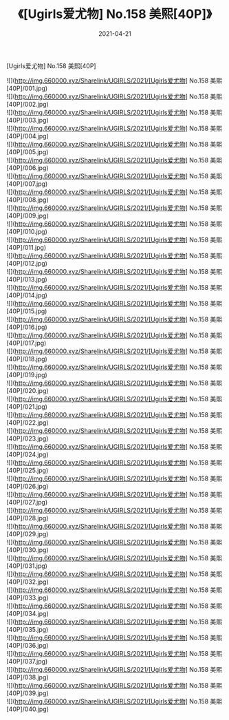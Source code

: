 ﻿---
layout: post
title:  《[Ugirls爱尤物] No.158 美熙[40P]》
date:   2021-04-21
img: http://img.660000.xyz/Sharelink/UGIRLS/2021/[Ugirls爱尤物] No.158 美熙[40P]/000.jpg
categories: [美女, 清纯, 唯美]
---

[Ugirls爱尤物] No.158 美熙[40P]

  ![](http://img.660000.xyz/Sharelink/UGIRLS/2021/[Ugirls爱尤物] No.158 美熙[40P]/001.jpg) <br> ![](http://img.660000.xyz/Sharelink/UGIRLS/2021/[Ugirls爱尤物] No.158 美熙[40P]/002.jpg) <br> ![](http://img.660000.xyz/Sharelink/UGIRLS/2021/[Ugirls爱尤物] No.158 美熙[40P]/003.jpg) <br> ![](http://img.660000.xyz/Sharelink/UGIRLS/2021/[Ugirls爱尤物] No.158 美熙[40P]/004.jpg) <br> ![](http://img.660000.xyz/Sharelink/UGIRLS/2021/[Ugirls爱尤物] No.158 美熙[40P]/005.jpg) <br> ![](http://img.660000.xyz/Sharelink/UGIRLS/2021/[Ugirls爱尤物] No.158 美熙[40P]/006.jpg) <br> ![](http://img.660000.xyz/Sharelink/UGIRLS/2021/[Ugirls爱尤物] No.158 美熙[40P]/007.jpg) <br> ![](http://img.660000.xyz/Sharelink/UGIRLS/2021/[Ugirls爱尤物] No.158 美熙[40P]/008.jpg) <br> ![](http://img.660000.xyz/Sharelink/UGIRLS/2021/[Ugirls爱尤物] No.158 美熙[40P]/009.jpg) <br> ![](http://img.660000.xyz/Sharelink/UGIRLS/2021/[Ugirls爱尤物] No.158 美熙[40P]/010.jpg) <br> ![](http://img.660000.xyz/Sharelink/UGIRLS/2021/[Ugirls爱尤物] No.158 美熙[40P]/011.jpg) <br> ![](http://img.660000.xyz/Sharelink/UGIRLS/2021/[Ugirls爱尤物] No.158 美熙[40P]/012.jpg) <br> ![](http://img.660000.xyz/Sharelink/UGIRLS/2021/[Ugirls爱尤物] No.158 美熙[40P]/013.jpg) <br> ![](http://img.660000.xyz/Sharelink/UGIRLS/2021/[Ugirls爱尤物] No.158 美熙[40P]/014.jpg) <br> ![](http://img.660000.xyz/Sharelink/UGIRLS/2021/[Ugirls爱尤物] No.158 美熙[40P]/015.jpg) <br> ![](http://img.660000.xyz/Sharelink/UGIRLS/2021/[Ugirls爱尤物] No.158 美熙[40P]/016.jpg) <br> ![](http://img.660000.xyz/Sharelink/UGIRLS/2021/[Ugirls爱尤物] No.158 美熙[40P]/017.jpg) <br> ![](http://img.660000.xyz/Sharelink/UGIRLS/2021/[Ugirls爱尤物] No.158 美熙[40P]/018.jpg) <br> ![](http://img.660000.xyz/Sharelink/UGIRLS/2021/[Ugirls爱尤物] No.158 美熙[40P]/019.jpg) <br> ![](http://img.660000.xyz/Sharelink/UGIRLS/2021/[Ugirls爱尤物] No.158 美熙[40P]/020.jpg) <br> ![](http://img.660000.xyz/Sharelink/UGIRLS/2021/[Ugirls爱尤物] No.158 美熙[40P]/021.jpg) <br> ![](http://img.660000.xyz/Sharelink/UGIRLS/2021/[Ugirls爱尤物] No.158 美熙[40P]/022.jpg) <br> ![](http://img.660000.xyz/Sharelink/UGIRLS/2021/[Ugirls爱尤物] No.158 美熙[40P]/023.jpg) <br> ![](http://img.660000.xyz/Sharelink/UGIRLS/2021/[Ugirls爱尤物] No.158 美熙[40P]/024.jpg) <br> ![](http://img.660000.xyz/Sharelink/UGIRLS/2021/[Ugirls爱尤物] No.158 美熙[40P]/025.jpg) <br> ![](http://img.660000.xyz/Sharelink/UGIRLS/2021/[Ugirls爱尤物] No.158 美熙[40P]/026.jpg) <br> ![](http://img.660000.xyz/Sharelink/UGIRLS/2021/[Ugirls爱尤物] No.158 美熙[40P]/027.jpg) <br> ![](http://img.660000.xyz/Sharelink/UGIRLS/2021/[Ugirls爱尤物] No.158 美熙[40P]/028.jpg) <br> ![](http://img.660000.xyz/Sharelink/UGIRLS/2021/[Ugirls爱尤物] No.158 美熙[40P]/029.jpg) <br> ![](http://img.660000.xyz/Sharelink/UGIRLS/2021/[Ugirls爱尤物] No.158 美熙[40P]/030.jpg) <br> ![](http://img.660000.xyz/Sharelink/UGIRLS/2021/[Ugirls爱尤物] No.158 美熙[40P]/031.jpg) <br> ![](http://img.660000.xyz/Sharelink/UGIRLS/2021/[Ugirls爱尤物] No.158 美熙[40P]/032.jpg) <br> ![](http://img.660000.xyz/Sharelink/UGIRLS/2021/[Ugirls爱尤物] No.158 美熙[40P]/033.jpg) <br> ![](http://img.660000.xyz/Sharelink/UGIRLS/2021/[Ugirls爱尤物] No.158 美熙[40P]/034.jpg) <br> ![](http://img.660000.xyz/Sharelink/UGIRLS/2021/[Ugirls爱尤物] No.158 美熙[40P]/035.jpg) <br> ![](http://img.660000.xyz/Sharelink/UGIRLS/2021/[Ugirls爱尤物] No.158 美熙[40P]/036.jpg) <br> ![](http://img.660000.xyz/Sharelink/UGIRLS/2021/[Ugirls爱尤物] No.158 美熙[40P]/037.jpg) <br> ![](http://img.660000.xyz/Sharelink/UGIRLS/2021/[Ugirls爱尤物] No.158 美熙[40P]/038.jpg) <br> ![](http://img.660000.xyz/Sharelink/UGIRLS/2021/[Ugirls爱尤物] No.158 美熙[40P]/039.jpg) <br> ![](http://img.660000.xyz/Sharelink/UGIRLS/2021/[Ugirls爱尤物] No.158 美熙[40P]/040.jpg) <br>